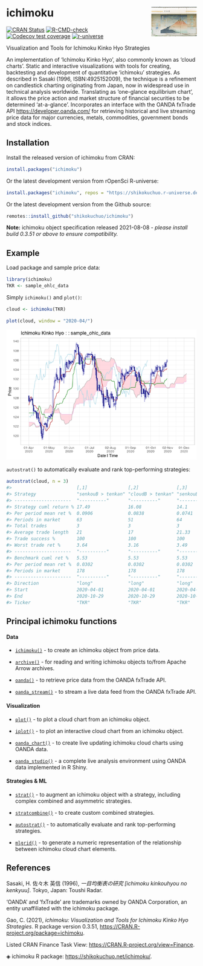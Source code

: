 
<!-- README.md is generated from README.Rmd. Please edit that file -->

# ichimoku <img src='man/figures/logo.jpg' align="right" height="79" />

<!-- badges: start -->

[![CRAN
Status](https://www.r-pkg.org/badges/version/ichimoku)](https://CRAN.R-project.org/package=ichimoku)
[![R-CMD-check](https://github.com/shikokuchuo/ichimoku/actions/workflows/R-CMD-check.yaml/badge.svg)](https://github.com/shikokuchuo/ichimoku/actions/workflows/R-CMD-check.yaml)
[![Codecov test
coverage](https://codecov.io/gh/shikokuchuo/ichimoku/branch/main/graph/badge.svg)](https://codecov.io/gh/shikokuchuo/ichimoku?branch=main)
[![r-universe](https://shikokuchuo.r-universe.dev/badges/ichimoku)](https://shikokuchuo.r-universe.dev/)
<!-- badges: end -->

Visualization and Tools for Ichimoku Kinko Hyo Strategies

An implementation of ‘Ichimoku Kinko Hyo’, also commonly known as ‘cloud
charts’. Static and interactive visualizations with tools for creating,
backtesting and development of quantitative ‘ichimoku’ strategies. As
described in Sasaki (1996, ISBN:4925152009), the technique is a
refinement on candlestick charting originating from Japan, now in
widespread use in technical analysis worldwide. Translating as
‘one-glance equilibrium chart’, it allows the price action and market
structure of financial securities to be determined ‘at-a-glance’.
Incorporates an interface with the OANDA fxTrade API
<https://developer.oanda.com/> for retrieving historical and live
streaming price data for major currencies, metals, commodities,
government bonds and stock indices.

## Installation

Install the released version of ichimoku from CRAN:

``` r
install.packages("ichimoku")
```

Or the latest development version from rOpenSci R-universe:

``` r
install.packages("ichimoku", repos = "https://shikokuchuo.r-universe.dev")
```

Or the latest development version from the Github source:

``` r
remotes::install_github("shikokuchuo/ichimoku")
```

**Note:** ichimoku object specification released 2021-08-08 - *please
install build 0.3.51 or above to ensure compatibility.*

## Example

Load package and sample price data:

``` r
library(ichimoku)
TKR <- sample_ohlc_data
```

Simply `ichimoku()` and `plot()`:

``` r
cloud <- ichimoku(TKR)
```

``` r
plot(cloud, window = "2020-04/")
```

![](man/figures/README-plot-1.png)

`autostrat()` to automatically evaluate and rank top-performing
strategies:

``` r
autostrat(cloud, n = 3)
#>                        [,1]               [,2]              [,3]             
#> Strategy               "senkouB > tenkan" "cloudB > tenkan" "senkouB > kijun"
#> ---------------------  "----------"       "----------"      "----------"     
#> Strategy cuml return % 17.49              16.08             14.1             
#> Per period mean ret %  0.0906             0.0838            0.0741           
#> Periods in market      63                 51                64               
#> Total trades           3                  3                 3                
#> Average trade length   21                 17                21.33            
#> Trade success %        100                100               100              
#> Worst trade ret %      3.64               3.16              3.49             
#> ---------------------  "----------"       "----------"      "----------"     
#> Benchmark cuml ret %   5.53               5.53              5.53             
#> Per period mean ret %  0.0302             0.0302            0.0302           
#> Periods in market      178                178               178              
#> ---------------------  "----------"       "----------"      "----------"     
#> Direction              "long"             "long"            "long"           
#> Start                  2020-04-01         2020-04-01        2020-04-01       
#> End                    2020-10-29         2020-10-29        2020-10-29       
#> Ticker                 "TKR"              "TKR"             "TKR"
```

## Principal ichimoku functions

#### Data

-   [`ichimoku()`](https://shikokuchuo.net/ichimoku/reference/ichimoku.html) -
    to create an ichimoku object from price data.

-   [`archive()`](https://shikokuchuo.net/ichimoku/reference/archive.html) -
    for reading and writing ichimoku objects to/from Apache Arrow
    archives.

-   [`oanda()`](https://shikokuchuo.net/ichimoku/reference/oanda.html) -
    to retrieve price data from the OANDA fxTrade API.

-   [`oanda_stream()`](https://shikokuchuo.net/ichimoku/reference/oanda_stream.html) -
    to stream a live data feed from the OANDA fxTrade API.

#### Visualization

-   [`plot()`](https://shikokuchuo.net/ichimoku/reference/plot.ichimoku.html) -
    to plot a cloud chart from an ichimoku object.

-   [`iplot()`](https://shikokuchuo.net/ichimoku/reference/iplot.html) -
    to plot an interactive cloud chart from an ichimoku object.

-   [`oanda_chart()`](https://shikokuchuo.net/ichimoku/reference/oanda_chart.html) -
    to create live updating ichimoku cloud charts using OANDA data.

-   [`oanda_studio()`](https://shikokuchuo.net/ichimoku/reference/oanda_studio.html) -
    a complete live analysis environment using OANDA data implemented in
    R Shiny.

#### Strategies & ML

-   [`strat()`](https://shikokuchuo.net/ichimoku/reference/strat.html) -
    to augment an ichimoku object with a strategy, including complex
    combined and asymmetric strategies.

-   [`stratcombine()`](https://shikokuchuo.net/ichimoku/reference/stratcombine.html) -
    to create custom combined strategies.

-   [`autostrat()`](https://shikokuchuo.net/ichimoku/reference/autostrat.html) -
    to automatically evaluate and rank top-performing strategies.

-   [`mlgrid()`](https://shikokuchuo.net/ichimoku/reference/mlgrid.html) -
    to generate a numeric representation of the relationship between
    ichimoku cloud chart elements.

## References

Sasaki, H. 佐々木 英信 (1996), *一目均衡表の研究 [ichimoku kinkouhyou
no kenkyuu]*. Tokyo, Japan: Toushi Radar.

‘OANDA’ and ‘fxTrade’ are trademarks owned by OANDA Corporation, an
entity unaffiliated with the ichimoku package.

Gao, C. (2021), *ichimoku: Visualization and Tools for Ichimoku Kinko
Hyo Strategies*. R package version 0.3.51,
<https://CRAN.R-project.org/package=ichimoku>.

Listed CRAN Finance Task View:
<https://CRAN.R-project.org/view=Finance>.

◈ ichimoku R package: <https://shikokuchuo.net/ichimoku/>.

